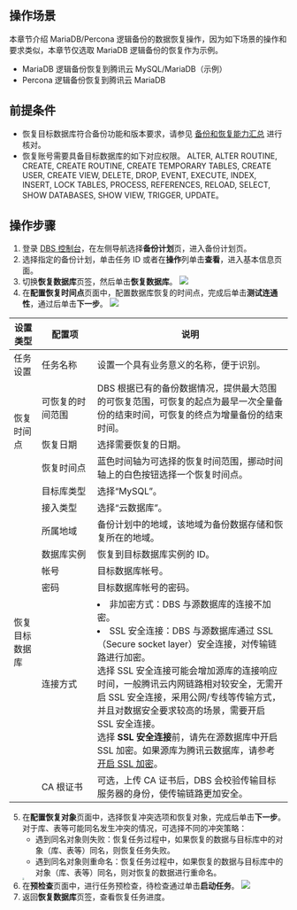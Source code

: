 
## 操作场景
本章节介绍 MariaDB/Percona 逻辑备份的数据恢复操作，因为如下场景的操作和要求类似，本章节仅选取 MariaDB 逻辑备份的恢复作为示例。

- MariaDB 逻辑备份恢复到腾讯云 MySQL/MariaDB（示例）
- Percona 逻辑备份恢复到腾讯云 MariaDB

## 前提条件
- 恢复目标数据库符合备份功能和版本要求，请参见 [备份和恢复能力汇总](https://cloud.tencent.com/document/product/1513/64026) 进行核对。
- 恢复账号需要具备目标数据库的如下对应权限。
ALTER, ALTER ROUTINE, CREATE, CREATE ROUTINE, CREATE TEMPORARY TABLES, CREATE USER, CREATE VIEW, DELETE, DROP, EVENT, EXECUTE, INDEX, INSERT, LOCK TABLES, PROCESS, REFERENCES, RELOAD, SELECT, SHOW DATABASES, SHOW VIEW, TRIGGER, UPDATE。 

## 操作步骤
1. 登录 [DBS 控制台](https://console.cloud.tencent.com/dbs)，在左侧导航选择**备份计划**页，进入备份计划页。
2. 选择指定的备份计划，单击任务 ID 或者在**操作**列单击**查看**，进入基本信息页面。
3. 切换**恢复数据库**页签，然后单击**恢复数据库**。
![](https://qcloudimg.tencent-cloud.cn/raw/f0b022c36c3f15efac879d0c3e25492c.png)
4. 在**配置恢复时间点**页面中，配置数据库恢复的时间点，完成后单击**测试连通性**，通过后单击**下一步**。
![](https://qcloudimg.tencent-cloud.cn/raw/4072e51dd0f920821955c3e662b2bb7c.png)
<table>
<thead><tr><th width="10%">设置类型</th><th width="20%">配置项</th><th width="70%">说明</th></tr></thead>
<tbody>
<tr>
<td>任务设置</td>
<td>任务名称</td>
<td>设置一个具有业务意义的名称，便于识别。</td></tr>
<tr>
<td rowspan=3>恢复时间点</td>
<td>可恢复的时间范围</td>
<td>DBS 根据已有的备份数据情况，提供最大范围的可恢复范围，可恢复的起点为最早一次全量备份的结束时间，可恢复的终点为增量备份的结束时间。</td></tr>
<tr>
<td>恢复日期</td>
<td>选择需要恢复的日期。</td></tr>
<tr>
<td>恢复时间点</td>
<td>蓝色时间轴为可选择的恢复时间范围，挪动时间轴上的白色按钮选择一个恢复时间点。</td></tr>
<tr>
<td rowspan=9>恢复目标数据库</td>
<td>目标库类型</td><td>选择“MySQL”。</td></tr>
<tr>
<td>接入类型</td><td>选择“云数据库”。
</td></tr>
<tr>
<td>所属地域</td><td>备份计划中的地域，该地域为备份数据存储和恢复所在的地域。</td></tr> 
<tr>
<td>数据库实例</td><td>恢复到目标数据库实例的 ID。</td></tr>
<tr>
<td>帐号</td><td>目标数据库帐号。</td></tr>
<tr>
<td>密码</td><td>目标数据库帐号的密码。</td></tr>
<tr>
<td>连接方式</td><td><li>非加密方式：DBS 与源数据库的连接不加密。</li><li>SSL 安全连接：DBS 与源数据库通过 SSL（Secure socket layer）安全连接，对传输链路进行加密。</li><dx-alert infotype="explain" title="说明">选择 SSL 安全连接可能会增加源库的连接响应时间，一般腾讯云内网链路相对较安全，无需开启 SSL 安全连接，采用公网/专线等传输方式，并且对数据安全要求较高的场景，需要开启 SSL 安全连接。<br>选择<b> SSL 安全连接</b>前，请先在源数据库中开启 SSL 加密。如果源库为腾讯云数据库，请参考<a href="https://cloud.tencent.com/document/product/237/33944">开启 SSL 加密</a>。</dx-alert></td></tr>
<tr>
<td>CA 根证书</td><td>可选，上传 CA 证书后，DBS 会校验传输目标服务器的身份，使传输链路更加安全。</td></tr></tbody></table>

5. 在**配置恢复对象**页面中，选择恢复冲突选项和恢复对象，完成后单击**下一步**。
   对于库、表等可能同名发生冲突的情况，可选择不同的冲突策略：
   - 遇到同名对象则失败：恢复任务过程中，如果恢复的数据与目标库中的对象（库、表等）同名，则恢复任务失败。
   - 遇到同名对象则重命名：恢复任务过程中，如果恢复的数据与目标库中的对象（库、表等）同名，则对恢复的数据进行重命名。
   <img src="https://qcloudimg.tencent-cloud.cn/raw/430444bf0116d82df641078b4b233a26.png" style="zoom:20%;" />
6. 在**预检查**页面中，进行任务预检查，待检查通过单击**启动任务**。
![](https://qcloudimg.tencent-cloud.cn/raw/e1db92711588e5517e01465e90f988d7.png)
7. 返回**恢复数据库**页签，查看恢复任务进度。
